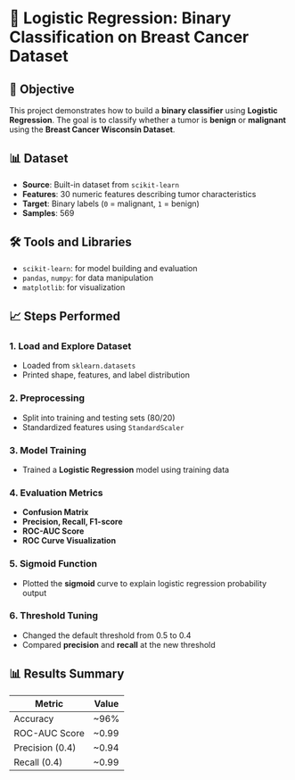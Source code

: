# 🧠 Logistic Regression: Binary Classification on Breast Cancer Dataset

## 📌 Objective
This project demonstrates how to build a **binary classifier** using **Logistic Regression**. The goal is to classify whether a tumor is **benign** or **malignant** using the **Breast Cancer Wisconsin Dataset**.

## 📊 Dataset
- **Source**: Built-in dataset from `scikit-learn`
- **Features**: 30 numeric features describing tumor characteristics
- **Target**: Binary labels (`0` = malignant, `1` = benign)
- **Samples**: 569

## 🛠️ Tools and Libraries
- `scikit-learn`: for model building and evaluation
- `pandas`, `numpy`: for data manipulation
- `matplotlib`: for visualization

## 📈 Steps Performed

### 1. Load and Explore Dataset
- Loaded from `sklearn.datasets`
- Printed shape, features, and label distribution

### 2. Preprocessing
- Split into training and testing sets (80/20)
- Standardized features using `StandardScaler`

### 3. Model Training
- Trained a **Logistic Regression** model using training data

### 4. Evaluation Metrics
- **Confusion Matrix**
- **Precision, Recall, F1-score**
- **ROC-AUC Score**
- **ROC Curve Visualization**

### 5. Sigmoid Function
- Plotted the **sigmoid** curve to explain logistic regression probability output

### 6. Threshold Tuning
- Changed the default threshold from 0.5 to 0.4
- Compared **precision** and **recall** at the new threshold

## 📊 Results Summary

| Metric           | Value         |
|------------------|---------------|
| Accuracy         | ~96%          |
| ROC-AUC Score    | ~0.99         |
| Precision (0.4)  | ~0.94         |
| Recall (0.4)     | ~0.99         |
